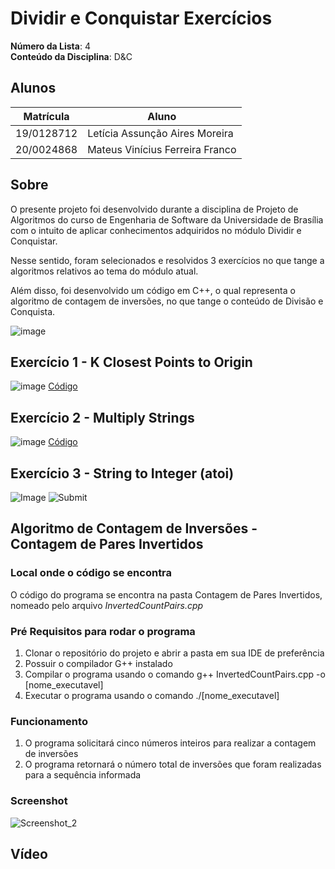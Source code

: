 # Dividir e Conquistar Exercícios

**Número da Lista**: 4<br>
**Conteúdo da Disciplina**: D&C<br>

## Alunos
|Matrícula | Aluno |
| -- | -- |
| 19/0128712  |  Letícia Assunção Aires Moreira |
| 20/0024868  |  Mateus Vinícius Ferreira Franco |

## Sobre 
O presente projeto foi desenvolvido durante a disciplina de Projeto de Algoritmos do curso de Engenharia de Software da Universidade de Brasília com o intuito de aplicar conhecimentos adquiridos no módulo Dividir e Conquistar.

Nesse sentido, foram selecionados e resolvidos 3 exercícios no que tange a algoritmos relativos ao tema do módulo atual.

Além disso, foi desenvolvido um código em C++, o qual representa o algoritmo de contagem de inversões, no que tange o conteúdo de Divisão e Conquista.

![image](https://github.com/projeto-de-algoritmos/DividirConquistar_Exercicios/assets/72623771/86a95fc0-d6aa-4186-a956-688ca09d0256)


## Exercício 1 - K Closest Points to Origin

![image](https://github.com/projeto-de-algoritmos/DividirConquistar_Exercicios/assets/72623771/be973638-7dee-434c-9125-95f87efdf105)
[Código](https://github.com/projeto-de-algoritmos/DividirConquistar_Exercicios/blob/33d59961ef12f0d35ea58b62d9d0132ac30e29bc/K%20Closest%20Points%20to%20Origin/K%20Closest%20Points%20to%20Origin.java)

## Exercício 2 - Multiply Strings

![image](https://github.com/projeto-de-algoritmos/DividirConquistar_Exercicios/assets/72623771/57b09130-e201-4e9e-b4ac-8bd6f21c5941)
[Código](https://github.com/projeto-de-algoritmos/DividirConquistar_Exercicios/tree/66f385924164b6ea7c5d1e18c4f05ec0bb57ecb2/Multiply%20Strings)

## Exercício 3 - String to Integer (atoi)

![Image](https://github.com/projeto-de-algoritmos/DividirConquistar_Exercicios/assets/71900095/54ceef45-9d7f-481f-a2f7-d23725a3cb91)
![Submit](https://github.com/projeto-de-algoritmos/DividirConquistar_Exercicios/assets/71900095/aceda431-53b6-4192-9091-9657c45a87b8)



## Algoritmo de Contagem de Inversões - Contagem de Pares Invertidos

### Local onde o código se encontra
O código do programa se encontra na pasta Contagem de Pares Invertidos, nomeado pelo arquivo _InvertedCountPairs.cpp_

### Pré Requisitos para rodar o programa
1. Clonar o repositório do projeto e abrir a pasta em sua IDE de preferência
2. Possuir o compilador G++ instalado
3. Compilar o programa usando o comando g++ InvertedCountPairs.cpp -o [nome_executavel]
4. Executar o programa usando o comando ./[nome_executavel]

### Funcionamento
1. O programa solicitará cinco números inteiros para realizar a contagem de inversões
2. O programa retornará o número total de inversões que foram realizadas para a sequência informada

### Screenshot
![Screenshot_2](https://github.com/projeto-de-algoritmos/DividirConquistar_Exercicios/assets/71900095/15f094b0-3b9f-41d5-ac0d-7a3b283b713f)

## Vídeo




